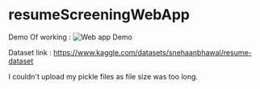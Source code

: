 # resumeScreeningWebApp

Demo Of working :
![Web app Demo](https://github.com/vikasvelmurugan/resumeScreeningWebApp/assets/103987706/e684c2fd-6c4a-40b7-bcd7-7f6da938ae79)

Dataset link : https://www.kaggle.com/datasets/snehaanbhawal/resume-dataset

I couldn't upload my pickle files as file size was too long. 
